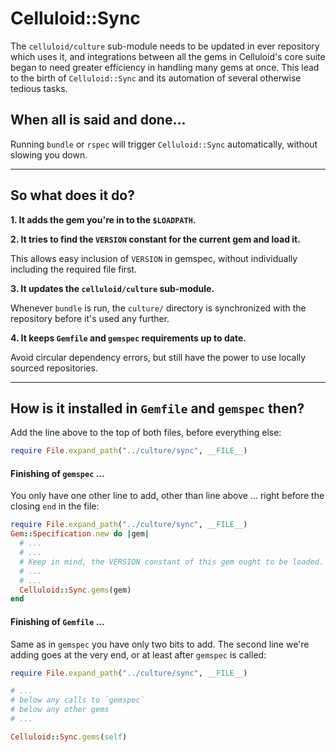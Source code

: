 # Celluloid::Sync

The `celluloid/culture` sub-module needs to be updated in ever repository which uses it, and integrations between all the gems in Celluloid's core suite began to need greater efficiency in handling many gems at once. This lead to the birth of `Celluloid::Sync` and its automation of several otherwise tedious tasks.


## When all is said and done...

Running `bundle` or `rspec` will trigger `Celluloid::Sync` automatically, without slowing you down.

---

## So what does it do?

**1. It adds the gem you're in to the `$LOADPATH`.**

**2. It tries to find the `VERSION` constant for the current gem and load it.**

This allows easy inclusion of `VERSION` in gemspec, without individually including the required file first.

**3. It updates the `celluloid/culture` sub-module.**

Whenever `bundle` is run, the `culture/` directory is synchronized with the repository before it's used any further.

**4. It keeps `Gemfile` and `gemspec` requirements up to date.**

Avoid circular dependency errors, but still have the power to use locally sourced repositories.

---

## How is it installed in `Gemfile` and `gemspec` then?

Add the line above to the top of both files, before everything else:


```ruby
require File.expand_path("../culture/sync", __FILE__)
```


#### Finishing of `gemspec` ...

You only have one other line to add, other than line above ... right before the closing `end` in the file:

```ruby
require File.expand_path("../culture/sync", __FILE__)
Gem::Specification.new do |gem|
  # ...
  # ...
  # Keep in mind, the VERSION constant of this gem ought to be loaded.
  # ...
  # ...
  Celluloid::Sync.gems(gem)
end

```

#### Finishing of `Gemfile` ...

Same as in `gemspec` you have only two bits to add. The second line we're adding goes at the very end, or at least after `gemspec` is called:

```ruby
require File.expand_path("../culture/sync", __FILE__)

# ...
# below any calls to `gemspec`
# below any other gems
# ...

Celluloid::Sync.gems(self)
```
